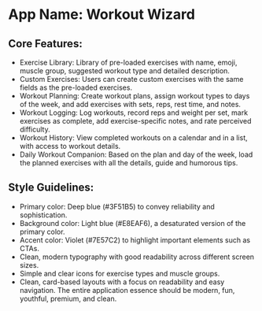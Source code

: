 # **App Name**: Workout Wizard

## Core Features:

- Exercise Library: Library of pre-loaded exercises with name, emoji, muscle group, suggested workout type and detailed description.
- Custom Exercises: Users can create custom exercises with the same fields as the pre-loaded exercises.
- Workout Planning: Create workout plans, assign workout types to days of the week, and add exercises with sets, reps, rest time, and notes.
- Workout Logging: Log workouts, record reps and weight per set, mark exercises as complete, add exercise-specific notes, and rate perceived difficulty.
- Workout History: View completed workouts on a calendar and in a list, with access to workout details.
- Daily Workout Companion: Based on the plan and day of the week, load the planned exercises with all the details, guide and humorous tips.

## Style Guidelines:

- Primary color: Deep blue (#3F51B5) to convey reliability and sophistication.
- Background color: Light blue (#E8EAF6), a desaturated version of the primary color.
- Accent color: Violet (#7E57C2) to highlight important elements such as CTAs.
- Clean, modern typography with good readability across different screen sizes.
- Simple and clear icons for exercise types and muscle groups.
- Clean, card-based layouts with a focus on readability and easy navigation. The entire application essence should be modern, fun, youthful, premium, and clean.